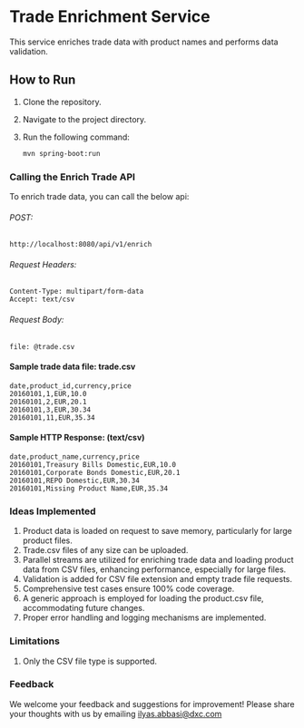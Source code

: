 # Trade Enrichment Service

This service enriches trade data with product names and performs data validation.

## How to Run

1. Clone the repository.
2. Navigate to the project directory.
3. Run the following command:

   ```bash
   mvn spring-boot:run

### Calling the Enrich Trade API
To enrich trade data, you can call the below api:

###### POST: 
```
http://localhost:8080/api/v1/enrich
```
######  Request Headers:
```
Content-Type: multipart/form-data
Accept: text/csv
```
######  Request Body: 
    file: @trade.csv
#### Sample trade data file: trade.csv
```
date,product_id,currency,price
20160101,1,EUR,10.0
20160101,2,EUR,20.1
20160101,3,EUR,30.34
20160101,11,EUR,35.34
```
#### Sample HTTP Response: (text/csv)
```
date,product_name,currency,price
20160101,Treasury Bills Domestic,EUR,10.0
20160101,Corporate Bonds Domestic,EUR,20.1
20160101,REPO Domestic,EUR,30.34
20160101,Missing Product Name,EUR,35.34
```

### Ideas Implemented
1. Product data is loaded on request to save memory, particularly for large product files.
2. Trade.csv files of any size can be uploaded.
3. Parallel streams are utilized for enriching trade data and loading product data from CSV files, enhancing performance, especially for large files.
4. Validation is added for CSV file extension and empty trade file requests.
5. Comprehensive test cases ensure 100% code coverage.
6. A generic approach is employed for loading the product.csv file, accommodating future changes.
7. Proper error handling and logging mechanisms are implemented.

### Limitations
1. Only the CSV file type is supported.

### Feedback
We welcome your feedback and suggestions for improvement! Please share your thoughts with us by emailing 
[ilyas.abbasi@dxc.com](mailto:ilyas.abbasi@dxc.com)